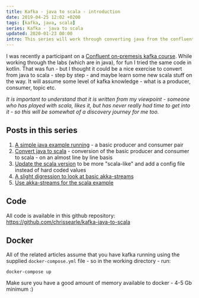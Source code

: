 ```yaml
---
title: Kafka - java to scala - introduction
date: 2019-04-25 12:02 +0200
tags: [kafka, java, scala]
series: Kafka - java to scala
updated: 2020-01-23 00:00
intro: This series will work through converting java from the confluent on-premesis course to scala
---
```


I was recently a participant on a [Confluent on-premesis kafka course](https://www.confluent.io/training/). While working through the labs (which are in java), for fun I tried the same code in kotlin. That was fun - but I thought it could be a nice exercise to convert from java to scala - step by step - and maybe learn some new scala stuff on the way. It will assume some level of kafka knowledge - what is a producer, consumer, topic etc.

_It is important to understand that it is written from my viewpoint - someone who has played with scala, likes it, but has never really had time to get into it - so this will be somewhat of a discovery journey for me too._

## Posts in this series

1. [A simple java example running](/2019/04/25/kafka-java-to-scala-java/) - a basic producer and consumer pair
1. [Convert java to scala](/2019/04/30/kafka-java-to-scala-scala-v1) - conversion of the basic producer and consumer to scala - on an almost line by line basis
1. [Update the scala version](/2019/05/03/kafka-java-to-scala-scala-v2/) to be more "scala-like" and add a config file instead of hard coded values
1. [A slight digression to look at basic akka-streams](/2019/05/08/kafka-java-to-scala-akka-streams-basics/)
1. [Use akka-streams for the scala example](/2019/05/15/kafka-java-to-scala-akka-streams-kafka/)

## Code

All code is available in this github repository: https://github.com/chrissearle/kafka-java-to-scala

## Docker

All of the related articles assume that you have kafka running using the supplied `docker-compose.yml` file - so in the working directory - run:

    docker-compose up

Make sure you have a good amount of memory available to docker - 4-5 Gb minimum :)
